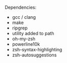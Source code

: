Dependencies:
 - gcc / clang
 - make
 - ripgrep
 - utility added to path
 - oh-my-zsh
  - powerline10k
  - zsh-syntax-highlighting
  - zsh-autosuggestions
